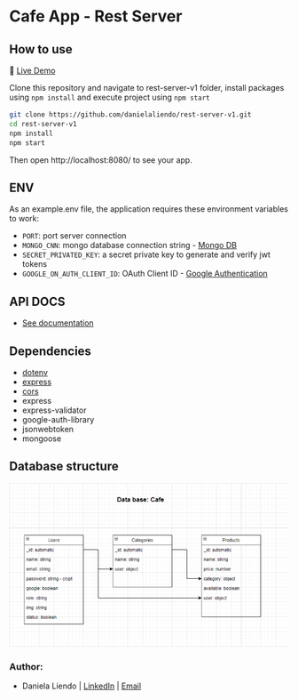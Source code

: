 # Cafe App - Rest Server

## How to use

🔵 [Live Demo](https://rest-server-dl.herokuapp.com/)

Clone this repository and navigate to rest-server-v1 folder, install packages using `npm install` and execute project using `npm start`

```sh
git clone https://github.com/danielaliendo/rest-server-v1.git
cd rest-server-v1
npm install
npm start
```

Then open http://localhost:8080/ to see your app.

## ENV

As an example.env file, the application requires these environment variables to work:

- `PORT`: port server connection
- `MONGO_CNN`: mongo database connection string - [Mongo DB](https://www.mongodb.com/)
- `SECRET_PRIVATED_KEY`: a secret private key to generate and verify jwt tokens
- `GOOGLE_ON_AUTH_CLIENT_ID`:  OAuth Client ID - [Google Authentication](https://developers.google.com/identity/sign-in/web/sign-in)

## API DOCS
- [See documentation](https://documenter.getpostman.com/view/14051871/2s8YRdtbgU#84123c9f-183d-4a79-9f6c-a47e78614037)

## Dependencies
- [dotenv](https://github.com/motdotla/dotenv#readme)
- [express](http://expressjs.com/)
- [cors](https://github.com/expressjs/cors#readme)
- express
- express-validator
- google-auth-library
- jsonwebtoken
- mongoose 

## Database structure
![img.png](database.png)

### Author:
- Daniela Liendo | [LinkedIn](https://www.linkedin.com/in/daniela-liendo-026289189/) | [Email](mailto:danielaliendo@gmail.com)
